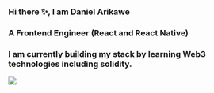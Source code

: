 ### Hi there ✨, I am Daniel Arikawe

### A Frontend Engineer (React and React Native)

### I am currently building my stack by learning Web3 technologies including solidity.

<!--
**danieljohnson18/danieljohnson18** is a ✨ _special_ ✨ repository because its `README.md` (this file) appears on your GitHub profile.

- 🔭 I’m currently working on Riby HQ
- 🌱 I’m currently learning the Web3 Frontend stack as well as more React Native and React as well.
- 👯 I’m looking to collaborate on Frontend Projects (Web2 and Web3)
- 💬 Ask me about React, Manchester United and any episode of The office
- 📫 How to reach me: [Twitter](https://twitter.com/danieljohnsin)
- 😄 Pronouns: He/Him
- ⚡ Fun fact: I have seen the office 4 times (and counting 😅)
-->

![](https://komarev.com/ghpvc/?username=danieljohnson18&label=PROFILE+VIEWS&style=flat-squarecolor=brightgreen)
